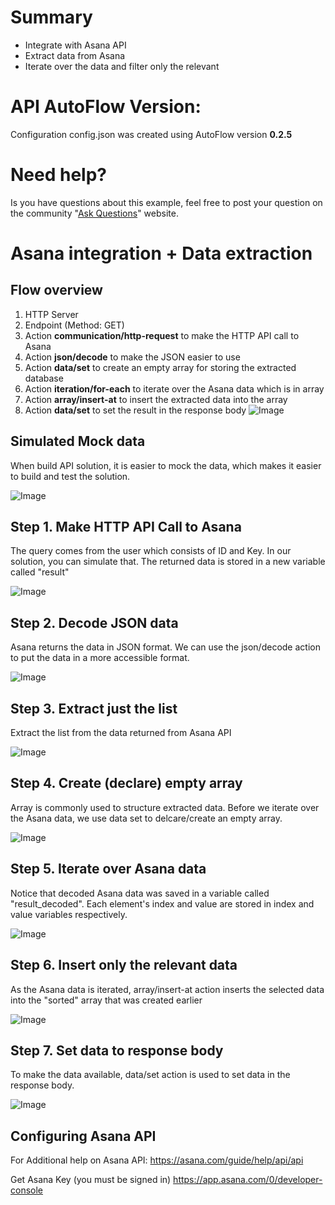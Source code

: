 

# Summary
* Integrate with Asana API
* Extract data from Asana
* Iterate over the data and filter only the relevant

# API AutoFlow Version:
Configuration config.json was created using AutoFlow version __0.2.5__

# Need help?
Is you have questions about this example, feel free to post your question on the community "<a href="https://interactor.com/autoflow/questions" target="_blank">Ask Questions</a>" website.

# Asana integration + Data extraction

## Flow overview
1. HTTP Server
2. Endpoint (Method: GET)
3. Action __communication/http-request__ to make the HTTP API call to Asana
4. Action __json/decode__ to make the JSON easier to use
5. Action __data/set__ to create an empty array for storing the extracted database
6. Action __iteration/for-each__ to iterate over the Asana data which is in array
7. Action __array/insert-at__ to insert the extracted data into the array
8. Action __data/set__ to set the result in the response body
![Image](https://github.com/API-AutoFlow/asana-with-data-extraction/blob/master/img/0.png)


## Simulated Mock data
When build API solution, it is easier to mock the data, which makes it easier to build and test the solution.

![Image](https://github.com/API-AutoFlow/asana-with-data-extraction/blob/master/img/1.png)

## Step 1. Make HTTP API Call to Asana
The query comes from the user which consists of ID and Key.  In our solution, you can simulate that.
The returned data is stored in a new variable called "result"

![Image](https://github.com/API-AutoFlow/asana-with-data-extraction/blob/master/img/2.png)

## Step 2. Decode JSON data
Asana returns the data in JSON format.  We can use the json/decode action to put the data in a more accessible format.

![Image](https://github.com/API-AutoFlow/asana-with-data-extraction/blob/master/img/3.png)

## Step 3. Extract just the list
Extract the list from the data returned from Asana API

![Image](https://github.com/API-AutoFlow/asana-with-data-extraction/blob/master/img/4.png)

## Step 4. Create (declare) empty array
Array is commonly used to structure extracted data. Before we iterate over the Asana data, we use data set to delcare/create an empty array.

![Image](https://github.com/API-AutoFlow/asana-with-data-extraction/blob/master/img/5.png)

## Step 5. Iterate over Asana data
Notice that decoded Asana data was saved in a variable called "result_decoded".
Each element's index and value are stored in index and value variables respectively.

![Image](https://github.com/API-AutoFlow/asana-with-data-extraction/blob/master/img/6.png)

## Step 6. Insert only the relevant data
As the Asana data is iterated, array/insert-at action inserts the selected data into the "sorted" array that was created earlier

![Image](https://github.com/API-AutoFlow/asana-with-data-extraction/blob/master/img/7.png)

## Step 7. Set data to response body
To make the data available, data/set action is used to set data in the response body.

![Image](https://github.com/API-AutoFlow/asana-with-data-extraction/blob/master/img/8.png)


## Configuring Asana API

For Additional help on Asana API:
https://asana.com/guide/help/api/api

Get Asana Key (you must be signed in)
https://app.asana.com/0/developer-console
